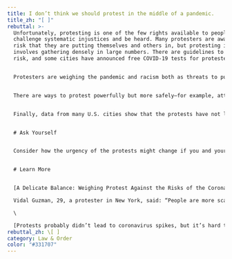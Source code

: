 ```yaml
---
title: I don’t think we should protest in the middle of a pandemic.
title_zh: "[ ]"
rebuttal: >-
  Unfortunately, protesting is one of the few rights available to people to
  challenge systematic injustices and be heard. Many protesters are aware of the
  risk that they are putting themselves and others in, but protesting inherently
  involves gathering densely in large numbers. There are guidelines to lower the
  risk, and some cities have announced free COVID-19 tests for protesters.


  Protesters are weighing the pandemic and racism both as threats to public health—because both threaten our quality of life. And for them, the dangers of white supremacy outweigh the dangers of Covid-19. In fact, hundreds of public health and disease experts signed an open letter stating that the protests are justified, because “white supremacy is a lethal public health issue that predates and contributes to Covid-19.” They called the protests “vital to the national public health and to the threatened health specifically of black people in the United States.”


  There are ways to protest powerfully but more safely—for example, attending small, local protests, where participants can more easily spread themselves out.


  Finally, data from many U.S. cities show that the protests have not led to an obvious increase in the number of COVID-19 cases.


  # Ask Yourself


  Consider how the urgency of the protests might change if you and your family were the targets of police brutality and violence.


  # Learn More


  [A Delicate Balance: Weighing Protest Against the Risks of the Coronavirus (NYT) ](https://www.nytimes.com/2020/06/07/us/Protest-coronavirus-george-floyd.html)\

  Vidal Guzman, 29, a protester in New York, said: “People are more scared of the police than Covid-19. They are willing to do anything.”\

  \

  [Protests probably didn’t lead to coronavirus spikes, but it’s hard to know for sure (Washington Post)](https://www.washingtonpost.com/health/protests-probably-didnt-lead-to-coronavirus-spikes-but-its-hard-to-know-for-sure/2020/06/30/d8179678-baf5-11ea-8cf5-9c1b8d7f84c6_story.html)
rebuttal_zh: \[ ]
category: Law & Order
color: "#331707"
---
```

